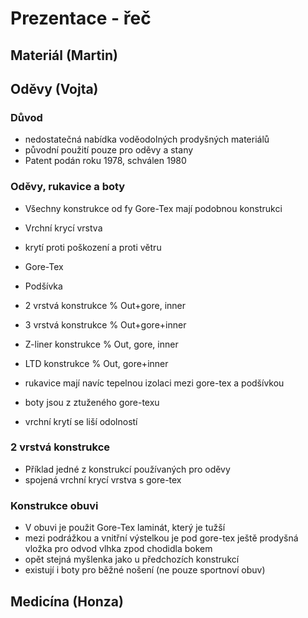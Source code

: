 # Prezentace - řeč

## Materiál (Martin)


## Oděvy (Vojta)

### Důvod

 - nedostatečná nabídka voděodolných prodyšných materiálů
 - původní použití pouze pro oděvy a stany
 - Patent podán roku 1978, schválen 1980
	
### Oděvy, rukavice a boty
	
 - Všechny konstrukce od fy Gore-Tex mají podobnou konstrukci
 - Vrchní krycí vrstva
  - krytí proti poškození a proti větru
 - Gore-Tex 
 - Podšívka
	
 - 2 vrstvá konstrukce % Out+gore, inner
 - 3 vrstvá konstrukce % Out+gore+inner
 - Z-liner konstrukce % Out, gore, inner
 - LTD konstrukce % Out, gore+inner

 - rukavice mají navíc tepelnou izolaci mezi gore-tex a podšívkou
 - boty jsou z ztuženého gore-texu

 - vrchní krytí se liší odolností

### 2 vrstvá konstrukce
	
 - Příklad jedné z konstrukcí používaných pro oděvy
 - spojená vrchní krycí vrstva s gore-tex

### Konstrukce obuvi

 - V obuvi je použit Gore-Tex laminát, který je tužší
 - mezi podrážkou a vnitřní výstelkou je pod gore-tex ještě prodyšná vložka pro odvod vlhka zpod chodidla bokem
 - opět stejná myšlenka jako u předchozích konstrukcí
 - existují i boty pro běžné nošení (ne pouze sportnoví obuv)		

## Medicína (Honza)
